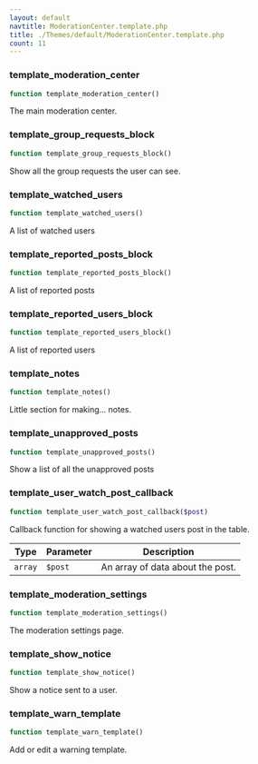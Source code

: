 ```yaml
---
layout: default
navtitle: ModerationCenter.template.php
title: ./Themes/default/ModerationCenter.template.php
count: 11
---
```


### template_moderation_center

```php
function template_moderation_center()
```
The main moderation center.



### template_group_requests_block

```php
function template_group_requests_block()
```
Show all the group requests the user can see.



### template_watched_users

```php
function template_watched_users()
```
A list of watched users



### template_reported_posts_block

```php
function template_reported_posts_block()
```
A list of reported posts



### template_reported_users_block

```php
function template_reported_users_block()
```
A list of reported users



### template_notes

```php
function template_notes()
```
Little section for making... notes.



### template_unapproved_posts

```php
function template_unapproved_posts()
```
Show a list of all the unapproved posts



### template_user_watch_post_callback

```php
function template_user_watch_post_callback($post)
```
Callback function for showing a watched users post in the table.



Type|Parameter|Description
---|---|---
`array`|`$post`|An array of data about the post.

### template_moderation_settings

```php
function template_moderation_settings()
```
The moderation settings page.



### template_show_notice

```php
function template_show_notice()
```
Show a notice sent to a user.



### template_warn_template

```php
function template_warn_template()
```
Add or edit a warning template.



